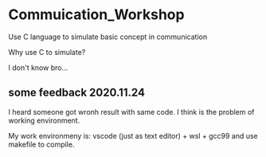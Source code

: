 # Commuication_Workshop
Use C language to simulate basic concept in communication

Why use C to simulate?

I don't know bro...

## some feedback 2020.11.24

I heard someone got wronh result with same code. I think is the problem of working environment.

My work environmeny is: vscode (just as text editor) + wsl + gcc99 and use makefile to compile.